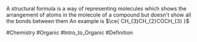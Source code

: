 A structural formula is a way of representing molecules which shows the arrangement of atoms in the molecole of a compound but doesn't show all the bonds between them
An example is $\ce{ CH_{3}CH_{2}COCH_{3} }$

#Chemistry #Organic #Intro_to_Organic #Definition